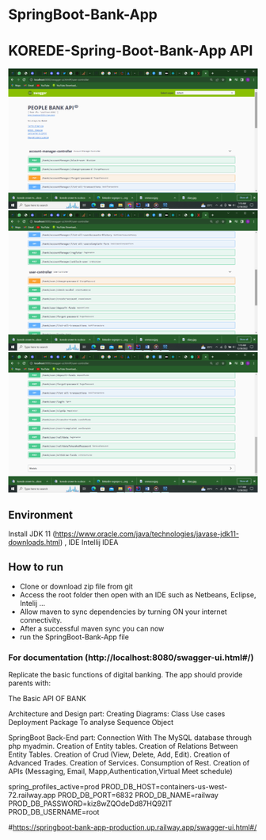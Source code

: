 # SpringBoot-Bank-App

# KOREDE-Spring-Boot-Bank-App API
![img.png](img.png)
![img_1.png](img_1.png)
![img_2.png](img_2.png)

## Environment
Install JDK 11 (https://www.oracle.com/java/technologies/javase-jdk11-downloads.html)
, IDE Intellij IDEA

## How to run
<ul>
<li>Clone or download zip file from git</li>
<li>Access the root folder then open with an IDE such as Netbeans, Eclipse, Intelij ...</li>
<li>Allow maven to sync dependencies by turning ON your internet connectivity.</li>
<li>After a successful maven sync you can now </li>
<li>run the SpringBoot-Bank-App file</li>
</ul>

### For documentation (http://localhost:8080/swagger-ui.html#/)

Replicate the basic functions of digital banking.
 The app should provide parents with:

The Basic API OF BANK

Architecture and Design part:
Creating Diagrams:
Class
Use cases
Deployment
Package
To analyse
Sequence
Object

SpringBoot Back-End part:
Connection With The MySQL database through php myadmin.
Creation of Entity tables.
Creation of Relations Between Entity Tables.
Creation of Crud (View, Delete, Add, Edit).
Creation of Advanced Trades.
Creation of Services.
Consumption of Rest.
Creation of APIs (Messaging, Email, Mapp,Authentication,Virtual Meet schedule)

spring_profiles_active=prod
PROD_DB_HOST=containers-us-west-72.railway.app
PROD_DB_PORT=6832
PROD_DB_NAME=railway
PROD_DB_PASSWORD=kiz8wZQOdeDd87HQ9ZIT
PROD_DB_USERNAME=root

#https://springboot-bank-app-production.up.railway.app/swagger-ui.html#/